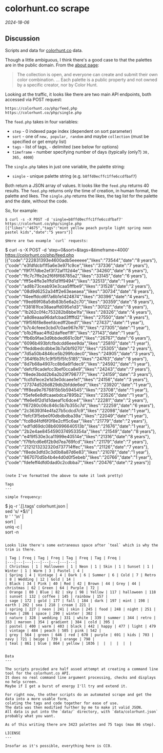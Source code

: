 colorhunt.co scrape
===

###### 2024-18-06

Discussion
---

Scripts and data for [colorhunt.co](https://colorhunt.co) data.

Though a little ambiguous, I think there's a good case to that
the palettes are in the public domain.
From the [about page](https://colorhunt.co/about):

> The collection is open, and everyone can create and submit their own color combination. ...
> Each palette is a public property and not owned by a specific creator, nor by Color Hunt.

Looking at the traffic, it looks like there are two main API endpoints, both accessed via
POST request:

```
https://colorhunt.co/php/feed.php
https://colorhunt.co/php/single.php
```

The `feed.php` takes in four variables:

* `step` - 0 indexed page index (dependent on sort parameter)
* `sort` - one of `new, popular, random` and maybe `collection` (must be specified or get empty list)
* `tags` - list of tags, `-` delimited (see below for options)
* `timeframe` - number specifying number of days (typically (only?) `30, 365, 4000`)

The `single.php` takes in just one variable, the palette string:

* `single` - unique palette string (e.g. `b8ffd0ecffc1ffe6ccdfbaf7`)

Both return a JSON array of values.
It looks like the `feed.php` returns 40 results.
The `feed.php` returns only the time of creation, in human format, the palette and
likes.
The `single.php` returns the likes, the tag list for the palette and the date, without the code.

So, for example:

```
$ curl -s -X POST -d 'single=b8ffd0ecffc1ffe6ccdfbaf7' https://colorhunt.co/php/single.php
[{"likes":"4675","tags":"mint yellow peach purple light spring neon pastel kids","date":"5 years"}]
```

```
$Here are two example `curl` requests:

```
$ curl -s -X POST -d 'step=0&sort=&tags=&timeframe=4000' https://colorhunt.co/php/feed.php 
[{"code":"222831393e4600adb5eeeeee","likes":"73544","date":"8 years"},
{"code":"e3fdfdcbf1f5a6e3e971c9ce","likes":"37336","date":"7 years"},
{"code":"f9f7f7dbe2ef3f72af112d4e","likes":"34260","date":"8 years"},
{"code":"ffc7c7ffe2e2f6f6f68785a2","likes":"33145","date":"6 years"},
{"code":"fff5e4ffe3e1ffd1d1ff9494","likes":"32513","date":"1 year"},
{"code":"ad8b73ceab93e3caa5fffbe9","likes":"31528","date":"2 years"},
{"code":"08d9d6252a34ff2e63eaeaea","likes":"30734","date":"8 years"},
{"code":"f4eeffdcd6f7a6b1e1424874","likes":"30396","date":"4 years"},
{"code":"f9ed69f08a5db83b5e6a2c70","likes":"30359","date":"8 years"},
{"code":"f38181fce38aeaffd095e1d3","likes":"30122","date":"8 years"},
{"code":"1b262c0f4c753282b8bbe1fa","likes":"28326","date":"4 years"},
{"code":"a8d8eaaa96dafcbad3ffffd2","likes":"27550","date":"8 years"},
{"code":"f9f5f6f8e8eefdcedff2bed1","likes":"27437","date":"1 year"},
{"code":"b7c4cfeee3cbd7c0ae967e76","likes":"27305","date":"1 year"},
{"code":"b1b2ffaac4ffd2daffeef1ff","likes":"27143","date":"1 year"},
{"code":"ffb6b9fae3d9bbded661c0bf","likes":"26767","date":"6 years"},
{"code":"6096b493bfcfbdcdd6eee9da","likes":"25810","date":"1 year"},
{"code":"ffeddbedcdbbe3b7a0bf9270","likes":"25305","date":"2 years"},
{"code":"7d5a50b4846ce5b299fcdec0","likes":"24905","date":"3 years"},
{"code":"364f6b3fc1c9f5f5f5fc5185","likes":"24763","date":"8 years"},
{"code":"8d7b68a4907cc8b6a6f1dec9","likes":"24592","date":"1 year"},
{"code":"defcf9cadefcc3bef0cca8e9","likes":"24243","date":"7 years"},
{"code":"f8ede3bdd2b6a2b29f798777","likes":"24159","date":"3 years"},
{"code":"fcd1d1ece2e1d3e0dcaee1e1","likes":"24156","date":"3 years"},
{"code":"27374d526d829db2bfdde6ed","likes":"23920","date":"1 year"},
{"code":"fff8ea9e7676815b5b594545","likes":"23708","date":"1 year"},
{"code":"f5efe6e8dfcaaebdca7895b2","likes":"23526","date":"1 year"},
{"code":"ffe6e6f2d1d1daeaf1c6dce4","likes":"22281","date":"2 years"},
{"code":"f67280c06c846c5b7b355c7d","likes":"22259","date":"6 years"},
{"code":"2c36393f4e4fa27b5cdcd7c9","likes":"22098","date":"1 year"},
{"code":"fefcf3f5ebe0f0dbdbdba39a","likes":"22049","date":"1 year"},
{"code":"fcd8d4fdf6f0f8e2cff5c6aa","likes":"21779","date":"2 years"},
{"code":"edf1d69dc08b60996640513b","likes":"21676","date":"1 year"},
{"code":"2b2e4ae8454590374953354a","likes":"21549","date":"8 years"},
{"code":"e4f9f530e3ca11999e40514e","likes":"21316","date":"8 years"},
{"code":"f7fbfcd6e6f2b9d7ea769fcd","likes":"21179","date":"7 years"},
{"code":"2121213232320d737714ffec","likes":"21126","date":"7 years"},
{"code":"f8ede3dfd3c3d0b8a87d6e83","likes":"21078","date":"1 year"},
{"code":"867070d5b4b4e4d0d0f5ebeb","likes":"20766","date":"1 year"},
{"code":"fdefeff4dfd0dad0c2cdbba7","likes":"20476","date":"2 years"}]
```

(note I've formatted the above to make it look pretty)

Tags
---

simple frequency:

```
$ jq -r '.[].tags' colorhunt.json | \
  sed 's/  *$//' | \
  tr ' ' '\n' | \
  sort | \
  uniq -c | \
  sort -n
```

Looks like there's some extraneous space after `teal` which is why the trim is there.

| Tag | Freq | Tag | Freq | Tag | Freq | Tag | Freq |
|---|---|---|---|---|---|---|---|
| Christmas | 1 | Halloween | 1 | Neon | 1 | Skin | 1 | Sunset | 1 | Winter | 1 | Warm | 3 | Pastel | 4 |
| Spring | 4 | Vintage | 4 | Dark | 6 | Summer | 6 | Cold | 7 | Retro | 8 | Wedding | 12 | Gold | 14 |
| Black | 34 | Pink | 40 | Red | 42 | Brown | 44 | Grey | 44 | christmas | 62 | Green | 64 | Purple | 72 |
| Orange | 80 | Blue | 82 | sky | 98 | Yellow | 117 | halloween | 118 | sunset | 132 | coffee | 145 | rainbow | 157 |
| sage | 172 | gold | 177 | fall | 184 | dark | 197 | mint | 198 | earth | 202 | sea | 218 | cream | 221 |
| spring | 227 | neon | 241 | skin | 245 | food | 248 | night | 251 | brown | 286 | space | 290 | winter | 302 |
| nature | 328 | wedding | 331 | white | 339 | summer | 344 | retro | 353 | maroon | 354 | gradient | 384 | cold | 395 |
| pastel | 400 | warm | 403 | black | 442 | happy | 477 | light | 479 | vintage | 484 | peach | 505 | pink | 542 |
| grey | 564 | green | 646 | red | 670 | purple | 691 | kids | 703 | navy | 721 | beige | 739 | orange | 798 |
| teal | 861 | blue | 864 | yellow | 1036 |  |  |  |  |  |


Data
---

The scripts provided are half assed attempt at creating a command line tool for the colorhunt.co API.
It does no real command line argument processing, checks and displays no help screen.
Maybe if I get a burst of energy I'll try and extend it.

For right now, the other scripts do an automated scrape and get the data into a more usable form,
colating the tags and code together for ease of use.
The data was then modified further by me to make it valid JSON.
All data is put into the `data/` directory, with `data/colorhunt.json` probably what you want.

As of this writing there are 3423 palettes and 75 tags (max 86 step).

LICENSE
---

Insofar as it's possible, everything here is CC0.
